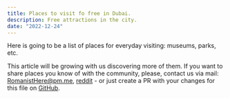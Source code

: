 ```yaml
---
title: Places to visit fo free in Dubai.
description: Free attractions in the city.
date: "2022-12-24"
---
```


Here is going to be a list of places for everyday visiting: museums, parks, etc.

This article will be growing with us discovering more of them. If you want to share places you know of with the community, please, contact us via mail: [RomanistHere@pm.me](mailto:romanisthere@pm.me), [reddit](https://www.reddit.com/r/FDEApp/) - or just create a PR with your changes for this file on [GitHub](https://github.com/RomanistHere/melme/tree/master/src/routes/articles/dubai-free-places.md).
